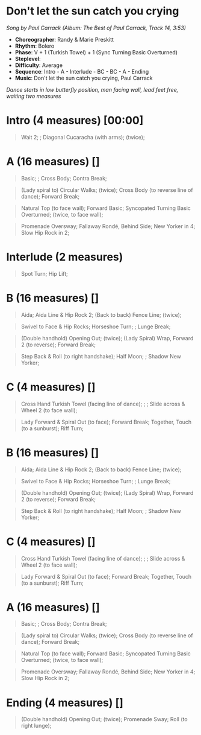 # Don't let the sun catch you crying
*Song by Paul Carrack (Album: The Best of Paul Carrack, Track 14, 3:53)*

* **Choreographer**: Randy & Marie Preskitt
* **Rhythm**: Bolero
* **Phase**: V + 1 (Turkish Towel) + 1 (Sync Turning Basic Overturned)
* **Steplevel**:
* **Difficulty**: Average
* **Sequence**: Intro - A - Interlude - BC - BC - A - Ending
* **Music**: Don't let the sun catch you crying, Paul Carrack

*Dance starts in low butterfly position, man facing wall, lead feet free, waiting two measures*

# Intro (4 measures) [00:00]

> Wait 2; ; Diagonal Cucaracha (with arms); (twice);

# A (16 measures) []

> Basic; ; Cross Body; Contra Break;

> (Lady spiral to) Circular Walks; (twice); Cross Body (to reverse line of dance); Forward Break;

> Natural Top (to face wall); Forward Basic; Syncopated Turning Basic Overturned; (twice, to face wall);

> Promenade Oversway; Fallaway Rondé, Behind Side; New Yorker in 4; Slow Hip Rock in 2;

# Interlude (2 measures)

> Spot Turn; Hip Lift;

# B (16 measures) []

> Aida; Aida Line & Hip Rock 2; (Back to back) Fence Line; (twice);

> Swivel to Face & Hip Rocks; Horseshoe Turn; ; Lunge Break;

> (Double handhold) Opening Out; (twice); (Lady Spiral) Wrap, Forward 2 (to reverse); Forward Break;

> Step Back & Roll (to right handshake); Half Moon; ; Shadow New Yorker;

# C (4 measures) []

> Cross Hand Turkish Towel (facing line of dance); ; ; Slide across & Wheel 2 (to face wall);

> Lady Forward & Spiral Out (to face); Forward Break; Together, Touch (to a sunburst); Riff Turn;

# B (16 measures) []

> Aida; Aida Line & Hip Rock 2; (Back to back) Fence Line; (twice);

> Swivel to Face & Hip Rocks; Horseshoe Turn; ; Lunge Break;

> (Double handhold) Opening Out; (twice); (Lady Spiral) Wrap, Forward 2 (to reverse); Forward Break;

> Step Back & Roll (to right handshake); Half Moon; ; Shadow New Yorker;

# C (4 measures) []

> Cross Hand Turkish Towel (facing line of dance); ; ; Slide across & Wheel 2 (to face wall);

> Lady Forward & Spiral Out (to face); Forward Break; Together, Touch (to a sunburst); Riff Turn;

# A (16 measures) []

> Basic; ; Cross Body; Contra Break;

> (Lady spiral to) Circular Walks; (twice); Cross Body (to reverse line of dance); Forward Break;

> Natural Top (to face wall); Forward Basic; Syncopated Turning Basic Overturned; (twice, to face wall);

> Promenade Oversway; Fallaway Rondé, Behind Side; New Yorker in 4; Slow Hip Rock in 2;

# Ending (4 measures) []

> (Double handhold) Opening Out; (twice); Promenade Sway; Roll (to right lunge);